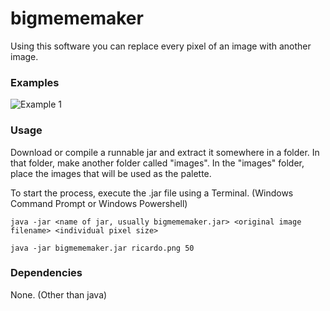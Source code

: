# bigmememaker

Using this software you can replace every pixel of an image with another image.

### Examples

![Example 1](https://i.imgur.com/4svHI40.jpg)

### Usage

Download or compile a runnable jar and extract it somewhere in a folder. In that folder, make another folder called "images". In the "images" folder, place the images that will be used as the palette.

To start the process, execute the .jar file using a Terminal. (Windows Command Prompt or Windows Powershell)

```
java -jar <name of jar, usually bigmememaker.jar> <original image filename> <individual pixel size>
```

```
java -jar bigmememaker.jar ricardo.png 50
```

### Dependencies

None. (Other than java)

